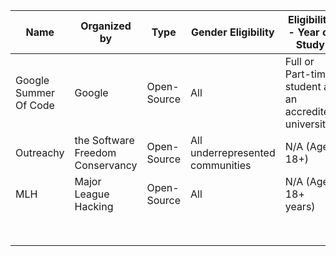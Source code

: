 | Name | Organized by | Type | Gender Eligibility | Eligibility - Year of Study | Academic Eligibility | Stream Eligibility | Application Period (Approx) | Program Commencemment | Duration | Stream/Target Area | Brief Description  | Application Experiences |
|---|---|---|---|---|---|---|---|---|---|---|---|---|
| Google Summer Of Code  | Google  | Open-Source  | All  | Full or Part-time student at an accredited university   | NA|Any | March-April  | Aug 16 - Aug 23  | 10weeks  | Technology  |   |   |    
|Outreachy   | the Software Freedom Conservancy  | Open-Source  | All underrepresented communities  | N/A (Age: 18+)  | NA  | Any  | August-September  | March  |3months   | Technology  |   |   | 
| MLH  | Major League Hacking | Open-Source  | All  |N/A (Age: 18+ years)| NA  |  Any | Rolling  |   | 12 weeks  | Technology  |   |   |   
|   |   |   |   |   |   |   |   |   |   |   |   |   |   
|   |   |   |   |   |   |   |   |   |   |   |   |   |   
|   |   |   |   |   |   |   |   |   |   |   |   |   |   
|   |   |   |   |   |   |   |   |   |   |   |   |   |   
|   |   |   |   |   |   |   |   |   |   |   |   |   |  
|   |   |   |   |   |   |   |   |   |   |   |   |   |  
|   |   |   |   |   |   |   |   |   |   |   |   |   |  
|   |   |   |   |   |   |   |   |   |   |   |   |   |   

